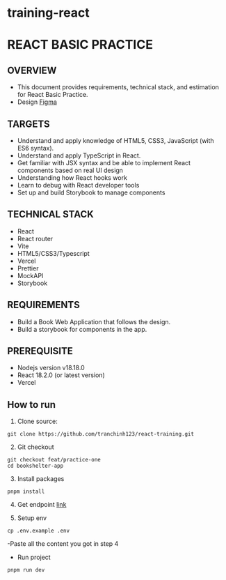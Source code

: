 # training-react

# REACT BASIC PRACTICE

## OVERVIEW

- This document provides requirements, technical stack, and estimation for React Basic Practice.
- Design [Figma](https://www.figma.com/design/K53tONfNCdHH5ukLs5IcPp/bookshelter---React-practice?node-id=2314-32&node-type=frame&t=xu6nbwioznKB9eb8-0)

## TARGETS

- Understand and apply knowledge of HTML5, CSS3, JavaScript (with ES6 syntax).
- Understand and apply TypeScript in React.
- Get familiar with JSX syntax and be able to implement React components based on real UI design
- Understanding how React hooks work
- Learn to debug with React developer tools
- Set up and build Storybook to manage components

## TECHNICAL STACK

- React
- React router
- Vite
- HTML5/CSS3/Typescript
- Vercel
- Prettier
- MockAPI
- Storybook

## REQUIREMENTS

- Build a Book Web Application that follows the design.
- Build a storybook for components in the app.

## PREREQUISITE

- Nodejs version v18.18.0
- React 18.2.0 (or latest version)
- Vercel

## How to run

1. Clone source:

```
git clone https://github.com/tranchinh123/react-training.git
```

2. Git checkout

```
git checkout feat/practice-one
cd bookshelter-app
```

3. Install packages

```
pnpm install
```

4. Get endpoint [link](https://drive.google.com/file/d/1D2Wr2CGX0QCjkIbaEopMsWlPCEdLoZDi/view?usp=sharing)

5. Setup env

```
cp .env.example .env
```

-Paste all the content you got in step 4

- Run project

```
pnpm run dev
```
